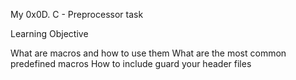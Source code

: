 My 0x0D. C - Preprocessor task

Learning Objective

What are macros and how to use them
What are the most common predefined macros
How to include guard your header files
